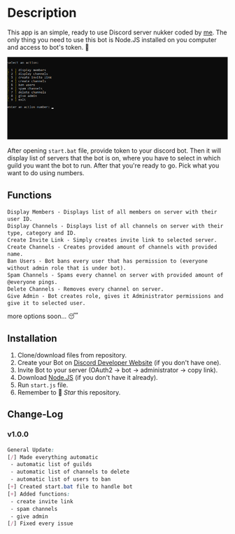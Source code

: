 <!--- sefty --->
<!-- sefty -->
<!--- sefty --->

# Description

This app is an simple, ready to use Discord server nukker coded by [me](https://fentanyl.recipes).
The only thing you need to use this bot is Node.JS installed on you computer
and access to bot's token. 🤩

![Thumbnail](https://github.com/krulsefty/discord-nukker/blob/main/files/image.png)

After opening `start.bat` file, provide token to your discord bot. Then it will display
list of servers that the bot is on, where you have to select in which guild you
want the bot to run. After that you're ready to go. Pick what you want to do
using numbers.

## Functions

```
Display Members - Displays list of all members on server with their user ID.
Display Channels - Displays list of all channels on server with their type, category and ID.
Create Invite Link - Simply creates invite link to selected server.
Create Channels - Creates provided amount of channels with provided name.
Ban Users - Bot bans every user that has permission to (everyone without admin role that is under bot).
Spam Channels - Spams every channel on server with provided amount of @everyone pings.
Delete Channels - Removes every channel on server.
Give Admin - Bot creates role, gives it Administrator permissions and give it to selected user.
```

more options soon... 😴

## Installation

1. Clone/download files from repository.
2. Create your Bot on [Discord Developer Website](https://discord.dev) (if you don't have one).
3. Invite Bot to your server (OAuth2 -> bot -> administrator -> copy link).
4. Download [Node.JS](https://nodejs.org) (if you don't have it already).
5. Run `start.js` file.
6. Remember to 🌟 *Star* this repository.

## Change-Log

### v1.0.0
```css
General Update:
[/] Made everything automatic
 - automatic list of guilds
 - automatic list of channels to delete
 - automatic list of users to ban
[+] Created start.bat file to handle bot
[+] Added functions:
 - create invite link
 - spam channels
 - give admin
[/] Fixed every issue
```